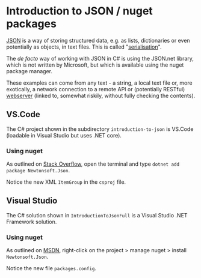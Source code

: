 # Introduction to JSON / nuget packages

[JSON](https://www.w3schools.com/js/js_json_intro.asp) is a way of storing structured data, e.g. as lists, dictionaries or even potentially as objects, in text files. This is called "[serialisation](https://en.wikipedia.org/wiki/Serialization)". 

The *de facto* way of working with JSON in C# is using the JSON.net library, which is not written by Microsoft, but which is available using the nuget package manager. 

These examples can come from any text - a string, a local text file or, more exotically, a network connection to a remote API or (potentially RESTful) [webserver](https://github.com/jdorfman/Awesome-JSON-Datasets) (linked to, somewhat riskily, without fully checking the contents). 

## VS.Code

The C# project shown in the subdirectory `introduction-to-json` is VS.Code (loadable in Visual Studio but uses .NET core).   

### Using nuget 

As outlined on [Stack Overflow](https://stackoverflow.com/a/42218729/2902), open the terminal and type `dotnet add package Newtonsoft.Json`. 

Notice the new XML `ItemGroup` in the `csproj` file. 

## Visual Studio 

The C# solution shown in `IntroductionToJsonFull` is a Visual Studio .NET Framework solution.  

### Using nuget

As outlined on [MSDN](https://docs.microsoft.com/en-us/nuget/quickstart/install-and-use-a-package-in-visual-studio), right-click on the project > manage nuget > install `Newtonsoft.Json`. 

Notice the new file `packages.config`.
